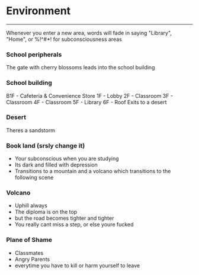 # Environment
---
Whenever you enter a new area, words will fade in saying "Library", "Home", or %!^#\*! for subconsciousness areas

### School peripherals
The gate with cherry blossoms
leads into the school building

### School building
B1F - Cafeteria & Convenience Store
1F - Lobby
2F - Classroom
3F - Classroom
4F - Classroom
5F - Library
6F - Roof
Exits to a desert

### Desert
Theres a sandstorm

### Book land (srsly change it)
- Your subconscious when you are studying
- Its dark and filled with depression
- Transitions to a mountain and a volcano which transitions to the following scene

### Volcano
- Uphill always
- The diploma is on the top
- but the road becomes tighter and tighter
- You really cant miss a step, or else youre fucked

### Plane of Shame
- Classmates
- Angry Parents
- everytime you have to kill or harm yourself to leave